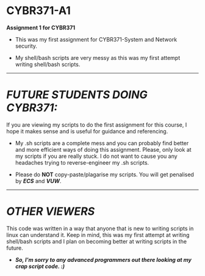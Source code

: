 # **CYBR371-A1**

**Assignment 1 for CYBR371**

- This was my first assignment for CYBR371-System and Network security.
 
- My shell/bash scripts are very messy as this was my first attempt writing shell/bash scripts.
________

# _**FUTURE STUDENTS DOING CYBR371:**_

If you are viewing my scripts to do the first assignment for this course, I hope it makes sense and is useful for guidance and referencing.

- My .sh scripts are a complete mess and you can probably find better and more efficient ways of doing this assignment.
  Please, only look at my scripts if you are really stuck. I do not want to cause you any headaches trying to reverse-engineer my .sh scripts. 
  
- Please do **NOT** copy-paste/plagarise my scripts. You will get penalised by _**ECS**_ and _**VUW**_. 

________

# _**OTHER VIEWERS**_

This code was written in a way that anyone that is new to writing scripts in linux can understand it. 
Keep in mind, this was my first attempt at writing shell/bash scripts and I plan on becoming better 
at writing scripts in the future.

- _**So, I'm sorry to any advanced programmers out there looking at my crap script code. :)**_

